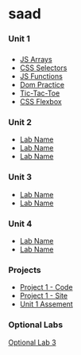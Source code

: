 # saad

### Unit 1

###

- [JS Arrays](https://git.generalassemb.ly/jsckhan/sei-55-submissions/blob/main/unit-1/lab-js-arrays/soln.js)
- [CSS Selectors]()
- [JS Functions](https://git.generalassemb.ly/jsckhan/sei-55-submissions/blob/main/unit-1/lab-js-functions/soln.js)
- [Dom Practice]()
- [Tic-Tac-Toe]()
- [CSS Flexbox]()
  <!-- Yes, you can use html tags in markdown! -->

### Unit 2

- [Lab Name](link-to-lab)
- [Lab Name](link-to-lab)
- [Lab Name](link-to-lab)

### Unit 3

- [Lab Name](link-to-lab)
- [Lab Name](link-to-lab)

### Unit 4

- [Lab Name](link-to-lab)
- [Lab Name](link-to-lab)

### Projects

- [Project 1 - Code](link)
- [Project 1 - Site](deployed-link)
- [Unit 1 Assement](link)

### Optional Labs

<a href="link-to-optional-lab">Optional Lab 3</a>
